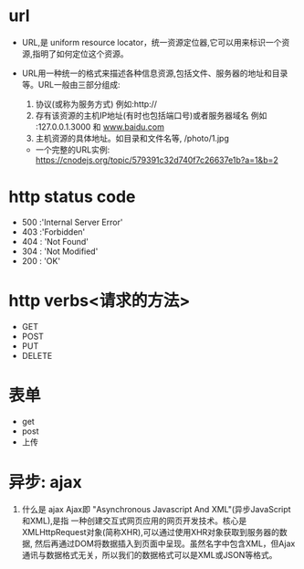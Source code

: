 
# url
 * URL,是 uniform resource locator，统一资源定位器,它可以用来标识一个资源,指明了如何定位这个资源。
 * URL用一种统一的格式来描述各种信息资源,包括文件、服务器的地址和目录等。URL一般由三部分组成:
    1. 协议(或称为服务方式) 例如:http://
    2. 存有该资源的主机IP地址(有时也包括端口号)或者服务器域名 例如 :127.0.0.1.3000 和 www.baidu.com
    3. 主机资源的具体地址。如目录和文件名等,  /photo/1.jpg
    
    * 一个完整的URL实例:
    https://cnodejs.org/topic/579391c32d740f7c26637e1b?a=1&b=2
# http status code
  * 500 :'Internal Server Error'
  * 403 :'Forbidden'
  * 404 : 'Not Found'
  * 304 : 'Not Modified'
  * 200 : 'OK' 
# http verbs<请求的方法>  
  * GET
  * POST
  * PUT
  * DELETE
# 表单
  * get 
  * post
  * 上传
# 异步: ajax  
  1. 什么是 ajax
  Ajax即 "Asynchronous Javascript And XML"(异步JavaScript和XML),是指 一种创建交互式网页应用的网页开发技术。核心是XMLHttpRequest对象(简称XHR),可以通过使用XHR对象获取到服务器的数据,
 然后再通过DOM将数据插入到页面中呈现。虽然名字中包含XML，但Ajax通讯与数据格式无关，所以我们的数据格式可以是XML或JSON等格式。
  
  
    
   
